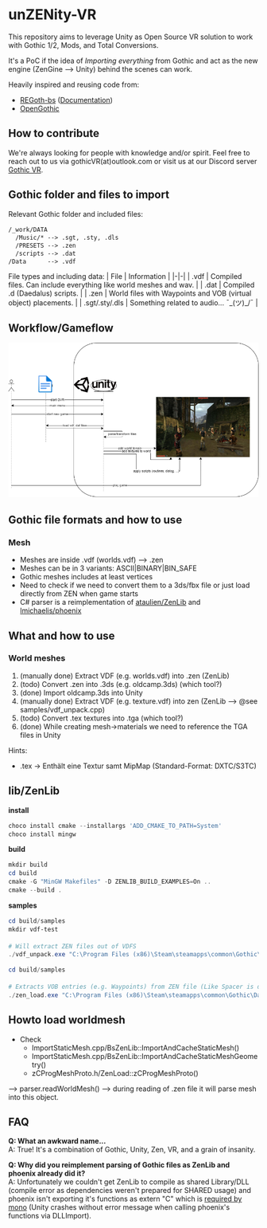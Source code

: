 # unZENity-VR
This repository aims to leverage Unity as Open Source VR solution to work with Gothic 1/2, Mods, and Total Conversions.

It's a PoC if the idea of _Importing everything_ from Gothic and act as the new engine (ZenGine --> Unity) behind the scenes can work.

Heavily inspired and reusing code from:
* [REGoth-bs](https://github.com/REGoth-project/REGoth-bs) ([Documentation](https://regoth-project.github.io/REGoth-bs/index.html))
* [OpenGothic](https://github.com/Try/OpenGothic)


## How to contribute
We're always looking for people with knowledge and/or spirit. Feel free to reach out to us via gothicVR(at)outlook.com or visit us at our Discord server [Gothic VR](https://discord.gg/3EzACMVx).


## Gothic folder and files to import

Relevant Gothic folder and included files:
```
/_work/DATA
  /Music/* --> .sgt, .sty, .dls
  /PRESETS --> .zen
  /scripts --> .dat
/Data      --> .vdf
```

File types and including data:
| File | Information |
|-|-|
| .vdf | Compiled files. Can include everything like world meshes and wav. |
| .dat | Compiled .d (Daedalus) scripts. |
| .zen | World files with Waypoints and VOB (virtual object) placements. |
| .sgt/.sty/.dls | Something related to audio... ¯\_(ツ)_/¯ |


## Workflow/Gameflow
![Gothic-Unity-as-ZenGine-flow](./Documentation/Images/Gothic-Unity-as-ZenGine-flow.png)


## Gothic file formats and how to use

### Mesh
* Meshes are inside .vdf (worlds.vdf) --> .zen
* Meshes can be in 3 variants: ASCII|BINARY|BIN_SAFE
* Gothic meshes includes at least vertices
* Need to check if we need to convert them to a 3ds/fbx file or just load directly from ZEN when game starts
* C# parser is a reimplementation of [ataulien/ZenLib](https://github.com/ataulien/ZenLib/) and [lmichaelis/phoenix](https://github.com/lmichaelis/phoenix)


## What and how to use

### World meshes
1. (manually done) Extract VDF (e.g. worlds.vdf) into .zen (ZenLib)
2. (todo) Convert .zen into .3ds (e.g. oldcamp.3ds) (which tool?)
3. (done) Import oldcamp.3ds into Unity
4. (manually done) Extract VDF (e.g. texture.vdf) into zen (ZenLib --> @see samples/vdf_unpack.cpp)
5. (todo) Convert .tex textures into .tga (which tool?)
6. (done) While creating mesh->materials we need to reference the TGA files in Unity

Hints:
* .tex -> Enthält eine Textur samt MipMap (Standard-Format: DXTC/S3TC)

## lib/ZenLib

**install**  
```powershell
choco install cmake --installargs 'ADD_CMAKE_TO_PATH=System'
choco install mingw
```

**build**  
```powershell
mkdir build
cd build
cmake -G "MinGW Makefiles" -D ZENLIB_BUILD_EXAMPLES=On ..
cmake --build .
```

**samples**  
```powershell
cd build/samples
mkdir vdf-test

# Will extract ZEN files out of VDFS
./vdf_unpack.exe "C:\Program Files (x86)\Steam\steamapps\common\Gothic\Data\worlds.vdf" ./vdf-test
```

```powershell
cd build/samples

# Extracts VOB entries (e.g. Waypoints) from ZEN file (Like Spacer is doing)
./zen_load.exe "C:\Program Files (x86)\Steam\steamapps\common\Gothic\Data\worlds.vdf" "world.zen"

```


## Howto load worldmesh
* Check 
  * ImportStaticMesh.cpp/BsZenLib::ImportAndCacheStaticMesh()
  * ImportStaticMesh.cpp/BsZenLib::ImportAndCacheStaticMeshGeometry()
  * zCProgMeshProto.h/ZenLoad::zCProgMeshProto()

--> parser.readWorldMesh() --> during reading of .zen file it will parse mesh into this object.

## FAQ

**Q: What an awkward name...**  
A: True! It's a combination of Gothic, Unity, Zen, VR, and a grain of insanity.

**Q: Why did you reimplement parsing of Gothic files as ZenLib and phoenix already did it?**  
A: Unfortunately we couldn't get ZenLib to compile as shared Library/DLL (compile error as dependencies weren't prepared for SHARED usage) and phoenix isn't exporting it's functions as extern "C" which is [required by mono](https://www.mono-project.com/docs/advanced/pinvoke/) (Unity crashes without error message when calling phoenix's functions via DLLImport).